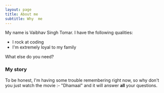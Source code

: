 ```yaml
---
layout: page
title: About me
subtitle: Why  me
---
```


My name is Vaibhav Singh Tomar. I have the following qualities:

- I rock at coding
- I'm extremely loyal to my family

What else do you need?

### My story

To be honest, I'm having some trouble remembering right now, so why don't you just watch the movie :- "Dhamaal" and it will answer **all** your questions.

